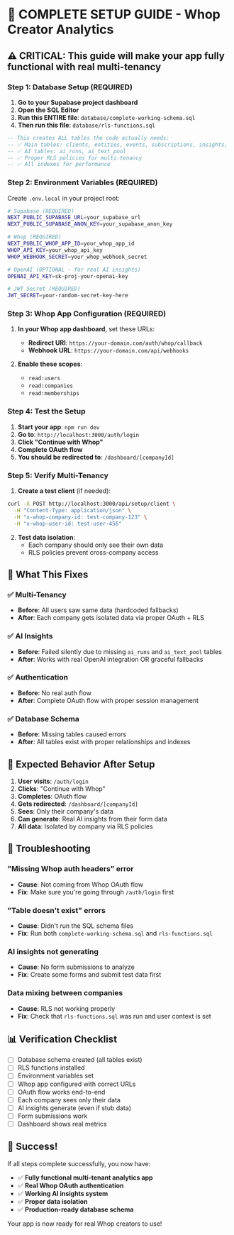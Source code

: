 # 🚀 COMPLETE SETUP GUIDE - Whop Creator Analytics

## ⚠️ CRITICAL: This guide will make your app fully functional with real multi-tenancy

### Step 1: Database Setup (REQUIRED)

1. **Go to your Supabase project dashboard**
2. **Open the SQL Editor**
3. **Run this ENTIRE file**: `database/complete-working-schema.sql`
4. **Then run this file**: `database/rls-functions.sql`

```sql
-- This creates ALL tables the code actually needs:
-- ✅ Main tables: clients, entities, events, subscriptions, insights, form_templates, form_submissions
-- ✅ AI tables: ai_runs, ai_text_pool  
-- ✅ Proper RLS policies for multi-tenancy
-- ✅ All indexes for performance
```

### Step 2: Environment Variables (REQUIRED)

Create `.env.local` in your project root:

```bash
# Supabase (REQUIRED)
NEXT_PUBLIC_SUPABASE_URL=your_supabase_url
NEXT_PUBLIC_SUPABASE_ANON_KEY=your_supabase_anon_key

# Whop (REQUIRED)
NEXT_PUBLIC_WHOP_APP_ID=your_whop_app_id
WHOP_API_KEY=your_whop_api_key
WHOP_WEBHOOK_SECRET=your_whop_webhook_secret

# OpenAI (OPTIONAL - for real AI insights)
OPENAI_API_KEY=sk-proj-your-openai-key

# JWT Secret (REQUIRED)
JWT_SECRET=your-random-secret-key-here
```

### Step 3: Whop App Configuration (REQUIRED)

1. **In your Whop app dashboard**, set these URLs:
   - **Redirect URI**: `https://your-domain.com/auth/whop/callback`
   - **Webhook URL**: `https://your-domain.com/api/webhooks`

2. **Enable these scopes**:
   - `read:users`
   - `read:companies` 
   - `read:memberships`

### Step 4: Test the Setup

1. **Start your app**: `npm run dev`
2. **Go to**: `http://localhost:3000/auth/login`
3. **Click "Continue with Whop"**
4. **Complete OAuth flow**
5. **You should be redirected to**: `/dashboard/[companyId]`

### Step 5: Verify Multi-Tenancy

1. **Create a test client** (if needed):
```bash
curl -X POST http://localhost:3000/api/setup/client \
  -H "Content-Type: application/json" \
  -H "x-whop-company-id: test-company-123" \
  -H "x-whop-user-id: test-user-456"
```

2. **Test data isolation**:
   - Each company should only see their own data
   - RLS policies prevent cross-company access

## 🔧 What This Fixes

### ✅ **Multi-Tenancy**
- **Before**: All users saw same data (hardcoded fallbacks)
- **After**: Each company gets isolated data via proper OAuth + RLS

### ✅ **AI Insights**
- **Before**: Failed silently due to missing `ai_runs` and `ai_text_pool` tables
- **After**: Works with real OpenAI integration OR graceful fallbacks

### ✅ **Authentication**
- **Before**: No real auth flow
- **After**: Complete OAuth flow with proper session management

### ✅ **Database Schema**
- **Before**: Missing tables caused errors
- **After**: All tables exist with proper relationships and indexes

## 🎯 Expected Behavior After Setup

1. **User visits**: `/auth/login`
2. **Clicks**: "Continue with Whop" 
3. **Completes**: OAuth flow
4. **Gets redirected**: `/dashboard/[companyId]`
5. **Sees**: Only their company's data
6. **Can generate**: Real AI insights from their form data
7. **All data**: Isolated by company via RLS policies

## 🚨 Troubleshooting

### "Missing Whop auth headers" error
- **Cause**: Not coming from Whop OAuth flow
- **Fix**: Make sure you're going through `/auth/login` first

### "Table doesn't exist" errors
- **Cause**: Didn't run the SQL schema files
- **Fix**: Run both `complete-working-schema.sql` and `rls-functions.sql`

### AI insights not generating
- **Cause**: No form submissions to analyze
- **Fix**: Create some forms and submit test data first

### Data mixing between companies
- **Cause**: RLS not working properly
- **Fix**: Check that `rls-functions.sql` was run and user context is set

## 📊 Verification Checklist

- [ ] Database schema created (all tables exist)
- [ ] RLS functions installed
- [ ] Environment variables set
- [ ] Whop app configured with correct URLs
- [ ] OAuth flow works end-to-end
- [ ] Each company sees only their data
- [ ] AI insights generate (even if stub data)
- [ ] Form submissions work
- [ ] Dashboard shows real metrics

## 🎉 Success!

If all steps complete successfully, you now have:
- ✅ **Fully functional multi-tenant analytics app**
- ✅ **Real Whop OAuth authentication**
- ✅ **Working AI insights system**
- ✅ **Proper data isolation**
- ✅ **Production-ready database schema**

Your app is now ready for real Whop creators to use!

